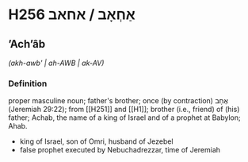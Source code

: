# H256 אַחְאָב / אחאב

## ʼAchʼâb

_(akh-awb' | ah-AWB | ak-AV)_

### Definition

proper masculine noun; father's brother; once (by contraction) אֶחָב (Jeremiah 29:22); from [[H251]] and [[H1]]; brother (i.e., friend) of (his) father; Achab, the name of a king of Israel and of a prophet at Babylon; Ahab.

- king of Israel, son of Omri, husband of Jezebel
- false prophet executed by Nebuchadrezzar, time of Jeremiah
